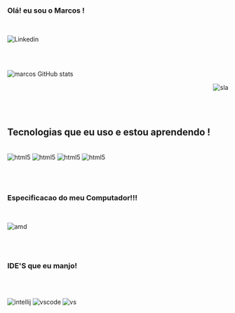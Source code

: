 ### Olá! eu sou o Marcos !
<br>

![Linkedin](https://img.shields.io/badge/LinkedIn-0077B5?style=for-the-badge&logo=linkedin&logoColor=white)

<br>
<br>

![ marcos GitHub stats](https://github-readme-stats.vercel.app/api?username=marcosdevss&show_icons=true&bg_color=00000000) 

<div style = "display inline_block"> 
<img align = "right" alt = "sla" src = "https://media.giphy.com/media/6kQA7RbL36wxVuRHjH/giphy.gif">
</div>
<br>
<br>
<br>

<br>

## Tecnologias que eu uso e estou aprendendo !

<div style = "display inline_block"><br/>
<img align = "center" alt ="html5" src ="https://img.shields.io/badge/HTML-239120?style=for-the-badge&logo=html5&logoColor=white">
<img align = "center" alt ="html5" src ="https://img.shields.io/badge/Java-ED8B00?style=for-the-badge&logo=openjdk&logoColor=white">
<img align = "center" alt ="html5" src ="https://img.shields.io/badge/MySQL-00000F?style=for-the-badge&logo=mysql&logoColor=white">
<img align = "center" alt ="html5" src ="https://img.shields.io/badge/C%23-239120?style=for-the-badge&logo=c-sharp&logoColor=white">
</div> 

<br>
<br>
<br>

### Especificacao do meu Computador!!!

<br>

![amd](https://img.shields.io/badge/AMD-Ryzen_7_3800X-ED1C24?style=for-the-badge&logo=amd&logoColor=white)


<br>
<br>

### IDE'S que eu manjo!

<br>
<br>

![intellij](https://img.shields.io/badge/IntelliJ_IDEA-000000.svg?style=for-the-badge&logo=intellij-idea&logoColor=white) 
![vscode](https://img.shields.io/badge/Visual_Studio_Code-0078D4?style=for-the-badge&logo=visual%20studio%20code&logoColor=white)
![vs](https://img.shields.io/badge/Visual_Studio-5C2D91?style=for-the-badge&logo=visual%20studio&logoColor=white)
